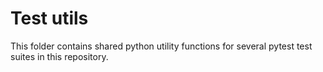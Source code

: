 # Test utils

This folder contains shared python utility functions for several pytest test suites in this repository.